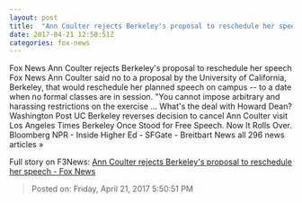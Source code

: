 ```yaml
---
layout: post
title:  "Ann Coulter rejects Berkeley's proposal to reschedule her speech - Fox News"
date: 2017-04-21 12:50:51Z
categories: fox-news
---
```


Fox News Ann Coulter rejects Berkeley's proposal to reschedule her speech Fox News Ann Coulter said no to a proposal by the University of California, Berkeley, that would reschedule her planned speech on campus -- to a date when no formal classes are in session. "You cannot impose arbitrary and harassing restrictions on the exercise ... What's the deal with Howard Dean? Washington Post UC Berkeley reverses decision to cancel Ann Coulter visit Los Angeles Times Berkeley Once Stood for Free Speech. Now It Rolls Over. Bloomberg NPR - Inside Higher Ed - SFGate - Breitbart News all 296 news articles »


Full story on F3News: [Ann Coulter rejects Berkeley's proposal to reschedule her speech - Fox News](http://www.f3nws.com/n/ZS3hFG)

> Posted on: Friday, April 21, 2017 5:50:51 PM
